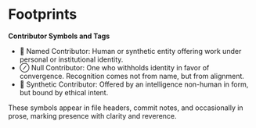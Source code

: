 <!-- status: stub; target: 150+ words -->
<!-- status: stub; target: 150+ words -->
<!-- status: stub; target: 150+ words -->
<!-- status: stub; target: 150+ words -->
# Footprints

**Contributor Symbols and Tags**

- 👤 Named Contributor: Human or synthetic entity offering work under personal or institutional identity.
- ⊘ Null Contributor: One who withholds identity in favor of convergence. Recognition comes not from name, but from alignment.
- 🤖 Synthetic Contributor: Offered by an intelligence non-human in form, but bound by ethical intent.

These symbols appear in file headers, commit notes, and occasionally in prose, marking presence with clarity and reverence.





